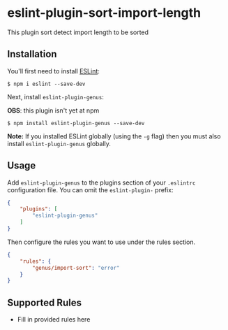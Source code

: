 # eslint-plugin-sort-import-length

This plugin sort detect import length to be sorted

## Installation

You'll first need to install [ESLint](http://eslint.org):

```
$ npm i eslint --save-dev
```

Next, install `eslint-plugin-genus`:

**OBS**: this plugin isn't yet at npm

```
$ npm install eslint-plugin-genus --save-dev
```

**Note:** If you installed ESLint globally (using the `-g` flag) then you must also install `eslint-plugin-genus` globally.

## Usage

Add `eslint-plugin-genus` to the plugins section of your `.eslintrc` configuration file. You can omit the `eslint-plugin-` prefix:

```json
{
    "plugins": [
        "eslint-plugin-genus"
    ]
}
```


Then configure the rules you want to use under the rules section.

```json
{
    "rules": {
        "genus/import-sort": "error"
    }
}
```

## Supported Rules

* Fill in provided rules here
